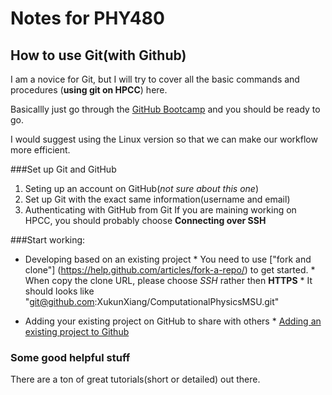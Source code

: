 # Notes for PHY480

## How to use Git(with Github)
I am a novice for Git, but I will try to cover all the basic commands and procedures (**using git on HPCC**) here.

Basicallly just go through the [GitHub Bootcamp](https://help.github.com/categories/bootcamp/) and you should be ready to go.

I would suggest using the Linux version so that we can make our workflow more efficient.

###Set up Git and GitHub
1. Seting up an account on GitHub(_not sure about this one_)
1. Set up Git with the exact same information(username and email)
1. Authenticating with GitHub from Git
		If you are maining working on HPCC, you should probably choose **Connecting over SSH** 

###Start working:
* Developing based on an existing project
		* You need to use ["fork and clone"] (https://help.github.com/articles/fork-a-repo/) to get started.
		* When copy the clone URL, please choose *SSH* rather then **HTTPS**
				* It should looks like "git@github.com:XukunXiang/ComputationalPhysicsMSU.git"


* Adding your existing project on GitHub to share with others
		* [Adding an existing project to Github](https://help.github.com/articles/adding-an-existing-project-to-github-using-the-command-line/)
			





### Some good helpful stuff
There are a ton of great tutorials(short or detailed) out there.
